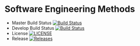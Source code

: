 # Software Engineering Methods

- Master Build Status [![Build Status](https://travis-ci.org/NangCherry/sem.svg?branch=master)](https://travis-ci.org/NangCherry/sem)
- Develop Build Status [![Build Status](https://travis-ci.org/NangCherry/sem.svg?branch=develop)](https://travis-ci.org/NangCherry/sem)
- License [![LICENSE](https://img.shields.io/github/license/NangCherry/sem.svg?style=flat-square)](https://github.com/NangCherry/sem/blob/master/LICENSE)
- Release [![Releases](https://img.shields.io/github/release/NangCherry/sem/all.svg?style=flat-square)](https://github.com/NangCherry/sem/releases)